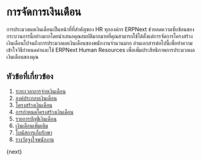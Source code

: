 <!-- add-breadcrumbs -->
# การจัดการเงินเดือน

การประมวลผลเงินเดือนเป็นหน้าที่ที่สำคัญของ HR ทุกองค์กร ERPNext ช่วยลดความซับซ้อนของกระบวนการนี้อย่างมากโดยนำเสนอคุณสมบัติมากมายที่คุณสามารถใช้ได้ตั้งแต่การจัดการโครงสร้างเงินเดือนไปจนถึงการประมวลผลเงินเดือนของพนักงานจำนวนมาก อ่านเอกสารต่อไปนี้เพื่อทำความเข้าใจวิธีกำหนดค่าและใช้ ERPNext Human Resources เพื่อเพิ่มประสิทธิภาพการประมวลผลเงินเดือนของคุณ

## หัวข้อที่เกี่ยวข้อง

1. [ระยะเวลาการจ่ายเงินเดือน](/docs/user/manual/th/human-resources/payroll-period)
1. [องค์ประกอบเงินเดือน](/docs/user/manual/th/human-resources/salary-component)
1. [โครงสร้างเงินเดือน](/docs/user/manual/th/human-resources/salary-structure)
1. [การกำหนดโครงสร้างเงินเดือน](/docs/user/manual/th/human-resources/salary-structure-assignment)
1. [รายการบัญชีเงินเดือน](/docs/user/manual/th/human-resources/payroll-entry)
1. [เงินเดือนเพิ่มเติม](/docs/user/manual/th/human-resources/additional-salary)
1. [โบนัสการเก็บรักษา](/docs/user/manual/th/human-resources/retention-bonus)
1. [รางวัลจูงใจพนักงาน](/docs/user/manual/th/human-resources/employee-incentive)


{next}